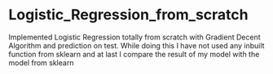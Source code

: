 # Logistic_Regression_from_scratch
Implemented Logistic Regression totally from scratch with Gradient Decent Algorithm and prediction on test. While doing this I have not used any inbuilt function from sklearn and at last I compare the result of my model with the model from sklearn
